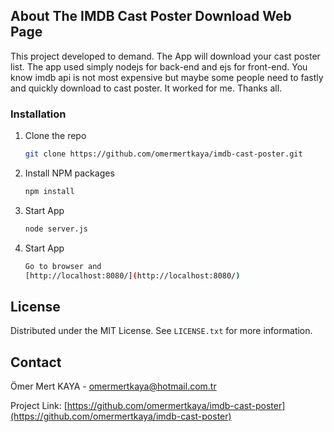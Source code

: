 
## About The IMDB Cast Poster Download Web Page

This project developed to demand. The App will download your cast poster list. The app used simply nodejs for back-end and ejs for front-end. You know imdb api is not most expensive but maybe some people need to fastly and quickly download to cast poster. It worked for me. Thanks all.


### Installation

1. Clone the repo
   ```sh
   git clone https://github.com/omermertkaya/imdb-cast-poster.git
   ```
3. Install NPM packages
   ```sh
   npm install
   ```
4. Start App
   ```sh
   node server.js
   ```
5. Start App
   ```sh
   Go to browser and 
   [http://localhost:8080/](http://localhost:8080/)
   ```



<!-- LICENSE -->
## License

Distributed under the MIT License. See `LICENSE.txt` for more information.


<!-- CONTACT -->
## Contact

Ömer Mert KAYA - omermertkaya@hotmail.com.tr

Project Link: [https://github.com/omermertkaya/imdb-cast-poster](https://github.com/omermertkaya/imdb-cast-poster)


